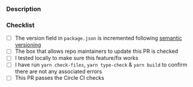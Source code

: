 ### Description
<!-- Add a description of the fix or feature here -->

### Checklist
- [ ] The version field in `package.json` is incremented following [semantic versioning](https://semver.org/)
- [ ] The box that allows repo maintainers to update this PR is checked
- [ ] I tested locally to make sure this feature/fix works
- [ ] I have run `yarn check-files`, `yarn type-check` & `yarn build` to confirm there are not any associated errors
- [ ] This PR passes the Circle CI checks
